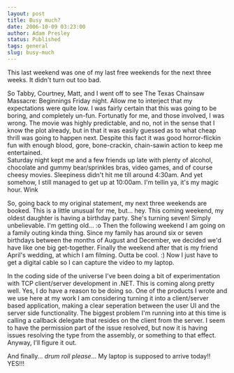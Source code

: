 ```yaml
---
layout: post
title: Busy much?
date: 2006-10-09 03:23:00
author: Adam Presley
status: Published
tags: general
slug: busy-much
---
```


This last weekend was one of my last free weekends for the next three
weeks. It didn't turn out too bad.  
  
So Tabby, Courtney, Matt, and I went off to see The Texas Chainsaw
Massacre: Beginnings Friday night. Allow me to interject that my
expectations were quite low. I was fairly certain that this was going to
be boring, and completely un-fun. Fortunatly for me, and those involved,
I was wrong. The movie was highly predictable, and no, not in the sense
that I know the plot already, but in that it was easily guessed as to
what cheap thrill was going to happen next. Despite this fact it was
good horror-flickin fun with enough blood, gore, bone-crackin,
chain-sawin action to keep me entertained.  
Saturday night kept me and a few friends up late with plenty of alcohol,
chocolate and gummy bear/sprinkles bras, video games, and of course
cheesy movies. Sleepiness didn't hit me till around 4:30am. And yet
somehow, I still managed to get up at 10:00am. I'm tellin ya, it's my
magic hour. Wink  
  
So, going back to my original statement, my next three weekends are
booked. This is a little unusual for me, but... hey. This coming
weekend, my oldest daughter is having a birthday party. She's turning
seven! Simply unbelievable. I'm getting old... :o Then the following
weekend I am going on a family outing kinda thing. Since my family has
around six or seven birthdays between the months of August and December,
we decided we'd have like one big get-together. Finally the weekend
after that is my friend April's wedding, at which I am filming. Outta be
cool. :) Now I just have to get a digital cable so I can capture the
video to my laptop.  
  
In the coding side of the universe I've been doing a bit of
experimentation with TCP client/server development in .NET. This is
coming along pretty well. Yes, I do have a reason to be doing so. One of
the products I wrote and we use here at my work I am considering turning
it into a client/server based application, making a clear seperation
between the user UI and the server side functionality. The biggest
problem I'm running into at this time is calling a callback delegate
that resides on the client from the server. I seem to have the
permission part of the issue resolved, but now it is having issues
resolving the type from the assembly, or something to that effect.
Anyway, I'll figure it out.  
  
And finally... *drum roll please*... My laptop is supposed to arrive
today!! YES!!!
